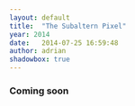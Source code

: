 ```yaml
---
layout: default
title:  "The Subaltern Pixel"
year: 2014
date:   2014-07-25 16:59:48
author: adrian
shadowbox: true
---
```


### Coming soon
